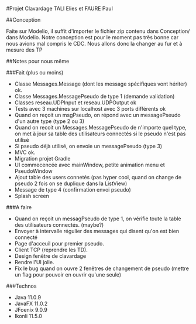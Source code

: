 #Projet Clavardage TALI Elies et FAURE Paul

##Conception 

Faite sur Modelio, il suffit d'importer le fichier zip contenu dans Conception/ dans Modelio.
Notre conception est pour le moment pas très bonne car nous avions mal compris le CDC. Nous allons donc la changer au fur et à mesure des TP

##Notes pour nous même

###Fait (plus ou moins)

- Classe Messages.Message (dont les message spécifiques vont hériter) ok.
- Classe Messages.MessagePseudo de type 1 (demande validation)
- Classes reseau.UDPInput et reseau.UDPOutput ok
- Tests avec 3 machines sur localhost avec 3 ports différents ok
- Quand on reçoit un msgPseudo, on répond avec un messagePseudo d'un autre type (type 2 ou 3)
- Quand on recoit un Messages.MessagePseudo de n'importe quel type, on met à jour sa table des utilisateurs connectés si le pseudo n'est pas utilisé
- Si pseudo déjà utilisé, on envoie un messagePseudo (type 3)
- MVC ok.
- Migration projet Gradle
- UI commecencée avec mainWindow, petite animation menu et PseudoWindow
- Ajout table des users connetés (pas hyper cool, quand on change de pseudo 2 fois on se duplique dans la ListView)
- Message de type 4 (confirmation envoi pseudo)
- Splash screen

###A faire

- Quand on reçoit un messagPseudo de type 1, on vérifie toute la table des utilisateurs connectés. (maybe?)
- Envoyer à intervalle régulier des messages qui disent qu'on est bien connecté
- Page d'acceuil pour premier pseudo.
- Client TCP (reprendre les TD).
- Design fenêtre de clavardage
- Rendre l'UI jolie.
- Fix le bug quand on ouvre 2 fenêtres de changement de pseudo (mettre un flag pour pouvoir en ouvrir qu'une seule)

###Technos

- Java 11.0.9
- JavaFX 11.0.2
- JFoenix 9.0.9
- Ikonli 11.5.0
